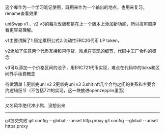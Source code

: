 这个库作为一个学习笔记使用，既用来作为一个输出的地点，也用来复习。
rename查看效果



uniSwap v1 、v2 v3的每次改版都是在上一个版本上添加新功能，所以按照顺序看更容易理解。

v1主要讲解了1.恒定乘积公式2.流动性ERC20代币 LP token，

v2添加了任意两个代币互换和闪电贷，难点在实现的细节，代码中工厂合约的概念

v3可以添加一个价格区间的池子，用ERC721代币实现，难点在代码中的ticks和区间外手续费概念



待做清单
1.更新完uni v2
2更新完uni v3
3.shit nft几个合约之间的关系和主要合约逻辑细节（不包括721的实现，这一块放进openzepplin里面）




---
又名风华绝代冲小鸭，没想出来

---
git提交失败
git config --global --unset http.proxy 
git config --global --unset https.proxy 